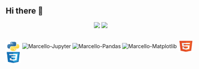 ## Hi there 👋

<p align="center">
  <img height="180em" src="https://github-readme-stats.vercel.app/api?username=MarcelloMedeirosFilho&show_icons=true&theme=merko" />
  <img height="180em" src="https://github-readme-stats.vercel.app/api/top-langs/?username=MarcelloMedeirosFilho&layout=compact&theme=merko" />
</p>

<div style="display: inline_block"><br>
  <img align="center" alt="Marcello-Python" height="30" width="40" src="https://raw.githubusercontent.com/devicons/devicon/master/icons/python/python-original.svg">
  <img align="center" alt="Marcello-Jupyter" height="30" width="40" src="https://cdn.jsdelivr.net/gh/devicons/devicon@latest/icons/jupyter/jupyter-original-wordmark.svg">
  <img align="center" alt="Marcello-Pandas" height="30" width="40" src="https://img.icons8.com/?size=100&id=xSkewUSqtErH&format=png&color=000000">
  <img align="center" alt="Marcello-Matplotlib" height="30" width="40" src="https://cdn.jsdelivr.net/gh/devicons/devicon@latest/icons/matplotlib/matplotlib-original.svg">
  <img align="center" alt="Marcello-HTML" height="30" width="40" src="https://raw.githubusercontent.com/devicons/devicon/master/icons/html5/html5-original.svg">
  <img align="center" alt="Rafa-CSS" height="30" width="40" src="https://raw.githubusercontent.com/devicons/devicon/master/icons/css3/css3-original.svg">

  ##
      
